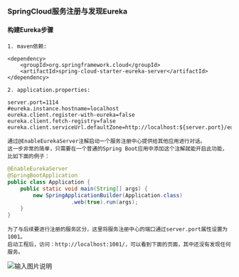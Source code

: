 ### SpringCloud服务注册与发现Eureka

#### 构建Eureka步骤
```
1. maven依赖:

<dependency>
    <groupId>org.springframework.cloud</groupId>
    <artifactId>spring-cloud-starter-eureka-server</artifactId>
</dependency>

2. application.properties:

server.port=1114
#eureka.instance.hostname=localhost
eureka.client.register-with-eureka=false
eureka.client.fetch-registry=false
eureka.client.serviceUrl.defaultZone=http://localhost:${server.port}/eureka/

```
```text
通过@EnableEurekaServer注解启动一个服务注册中心提供给其他应用进行对话。
这一步非常的简单，只需要在一个普通的Spring Boot应用中添加这个注解就能开启此功能，比如下面的例子：
```

```java
@EnableEurekaServer
@SpringBootApplication
public class Application {
    public static void main(String[] args) {
        new SpringApplicationBuilder(Application.class)
                    .web(true).run(args);
    }
}
```

```text
为了与后续要进行注册的服务区分，这里将服务注册中心的端口通过server.port属性设置为1001。
启动工程后，访问：http://localhost:1001/，可以看到下面的页面，其中还没有发现任何服务。

```

![输入图片说明](https://github.com/qccr-twl2123/springcloud/blob/master/images/spring-cloud-starter-dalston-1-1.png "在这里输入图片标题")



